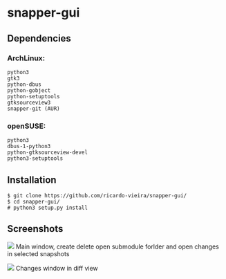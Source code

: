snapper-gui
===========

Dependencies
-----------

### ArchLinux:
	python3
	gtk3
	python-dbus
	python-gobject
	python-setuptools
	gtksourceview3
	snapper-git (AUR)
### openSUSE:
	python3
	dbus-1-python3
	python-gtksourceview-devel
	python3-setuptools
	
Installation
-----------

    $ git clone https://github.com/ricardo-vieira/snapper-gui/
    $ cd snapper-gui/
    # python3 setup.py install

Screenshots
-----------
![](http://i.imgur.com/ck9indK.png)
Main window, create delete open submodule forlder and open changes in selected snapshots

![](http://i.imgur.com/RgHX2fN.png)
Changes window in diff view
